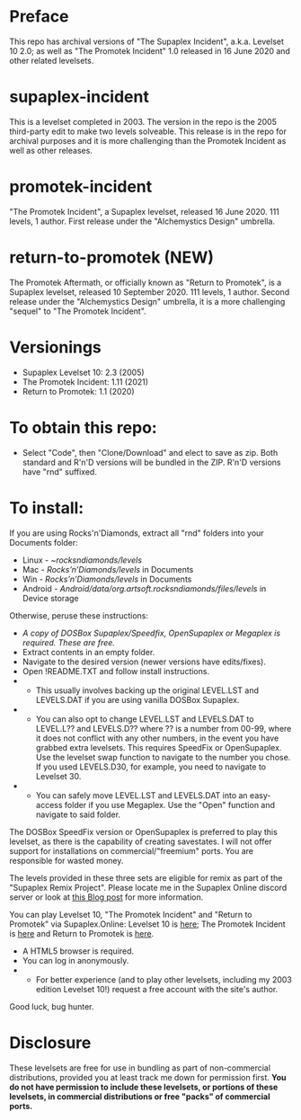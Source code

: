 # Preface
This repo has archival versions of "The Supaplex Incident", a.k.a. Levelset 10 2.0; as well as "The Promotek Incident" 1.0 released in 16 June 2020 and other related levelsets.

# supaplex-incident
This is a levelset completed in 2003. The version in the repo is the 2005 third-party edit to make two levels solveable. This release is in the repo for archival purposes and it is more challenging than the Promotek Incident as well as other releases.

# promotek-incident
"The Promotek Incident", a Supaplex levelset, released 16 June 2020. 111 levels, 1 author. First release under the "Alchemystics Design" umbrella.

# return-to-promotek (NEW)
The Promotek Aftermath, or officially known as "Return to Promotek", is a Supaplex levelset, released 10 September 2020. 111 levels, 1 author. Second release under the "Alchemystics Design" umbrella, it is a more challenging "sequel" to "The Promotek Incident".

# Versionings
+ Supaplex Levelset 10: 2.3 (2005)
+ The Promotek Incident: 1.11 (2021)
+ Return to Promotek: 1.1 (2020)

# To obtain this repo:
* Select "Code", then "Clone/Download" and elect to save as zip. Both standard and R'n'D versions will be bundled in the ZIP. R'n'D versions have "rnd" suffixed.

# To install:
If you are using Rocks'n'Diamonds, extract all "rnd" folders into your Documents folder:
* Linux - *~rocksndiamonds/levels*
* Mac - *Rocks’n’Diamonds/levels* in Documents
* Win - *Rocks’n’Diamonds/levels* in Documents
* Android - *Android/data/org.artsoft.rocksndiamonds/files/levels* in Device storage

Otherwise, peruse these instructions:
* *A copy of DOSBox Supaplex/Speedfix, OpenSupaplex or Megaplex is required. These are free.*
* Extract contents in an empty folder.
* Navigate to the desired version (newer versions have edits/fixes).
* Open !README.TXT and follow install instructions.
* * This usually involves backing up the original LEVEL.LST and LEVELS.DAT if you are using vanilla DOSBox Supaplex.
* * You can also opt to change LEVEL.LST and LEVELS.DAT to LEVEL.L?? and LEVELS.D?? where ?? is a number from 00-99, where it does
not conflict with any other numbers, in the event you have grabbed extra levelsets. This requires SpeedFix or OpenSupaplex. Use the levelset swap function to navigate to the number you chose. If you used LEVELS.D30, for example, you need to navigate to Levelset 30.
* * You can safely move LEVEL.LST and LEVELS.DAT into an easy-access folder if you use Megaplex. Use the "Open" function and navigate to said folder.

The DOSBox SpeedFix version or OpenSupaplex is preferred to play this levelset, as there is the capability of creating savestates.
I will not offer support for installations on commercial/"freemium" ports. You are responsible for wasted money.

The levels provided in these three sets are eligible for remix as part of the "Supaplex Remix Project". Please locate me in the Supaplex Online discord server or look at [this Blog post](https://int-output.tumblr.com/post/634143070304288768/the-supaplex-remix-project) for more information.

You can play Levelset 10, "The Promotek Incident" and "Return to Promotek" via Supaplex.Online:
Levelset 10 is [here](https://www.supaplex.online/play/?levelset=levels.d10&level=1); The Promotek Incident is [here](https://www.supaplex.online/play/?levelset=AlterT_The_Promotech_Incident.D17&level=1) and Return to Promotek is [here](https://www.supaplex.online/play/?levelset=AlterT_return-to-promotek.dat&level=1).
* A HTML5 browser is required.
* You can log in anonymously.
* * For better experience (and to play other levelsets, including my 2003 edition Levelset 10!) request a free account with the site's author.

Good luck, bug hunter.

# Disclosure
These levelsets are free for use in bundling as part of non-commercial distributions, provided you at least track me down for permission first. **You do not have permission to include these levelsets, or portions of these levelsets, in commercial distributions or free "packs" of commercial ports.**
